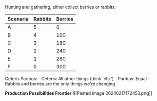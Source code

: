 Hunting and gathering, either collect berries or rabbits:

| Scenaria | Rabbits | Berries |
| ---- | ---- | ---- |
| A | 5 | 0 |
| B | 4 | 100 |
| C | 3 | 180 |
| D | 2 | 240 |
| E | 1 | 280 |
| F | 0 | 300 |

Ceteris Paribus:
	- Ceteris: All other things (think 'etc.')
	- Paribus: Equal
	- Rabbits and berries are the only things we're changing

**Production Possibilities Frontier**
![[Pasted image 20240217172453.png]]


